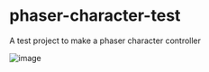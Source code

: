 # phaser-character-test
A test project to make a phaser character controller

![image](https://github.com/yonatan-reicher/phaser-character-test/assets/21220277/43e15702-ebc1-436d-9616-d5e230cf58eb)

